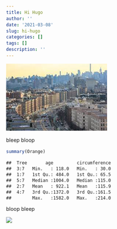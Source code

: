 ```yaml
---
title: Hi Hugo
author: ''
date: '2021-03-08'
slug: hi-hugo
categories: []
tags: []
description: ''
---
```

![Grand Concourse](images/grand_concourse.jpeg)

bleep bloop


```r
summary(Orange)
```

```
##  Tree       age         circumference  
##  3:7   Min.   : 118.0   Min.   : 30.0  
##  1:7   1st Qu.: 484.0   1st Qu.: 65.5  
##  5:7   Median :1004.0   Median :115.0  
##  2:7   Mean   : 922.1   Mean   :115.9  
##  4:7   3rd Qu.:1372.0   3rd Qu.:161.5  
##        Max.   :1582.0   Max.   :214.0
```

bloop bleep

<img src="{{< blogdown/postref >}}index_files/figure-html/unnamed-chunk-2-1.png" width="672" />
